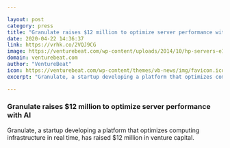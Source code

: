 ```yaml
---

layout: post
category: press
title: "Granulate raises $12 million to optimize server performance with AI"
date: 2020-04-22 14:36:37
link: https://vrhk.co/2VQJ9CG
image: https://venturebeat.com/wp-content/uploads/2014/10/hp-servers-e1586902722207.jpg?w=1200&strip=all
domain: venturebeat.com
author: "VentureBeat"
icon: https://venturebeat.com/wp-content/themes/vb-news/img/favicon.ico
excerpt: "Granulate, a startup developing a platform that optimizes computing infrastructure in real time, has raised $12 million in venture capital."

---
```


### Granulate raises $12 million to optimize server performance with AI

Granulate, a startup developing a platform that optimizes computing infrastructure in real time, has raised $12 million in venture capital.